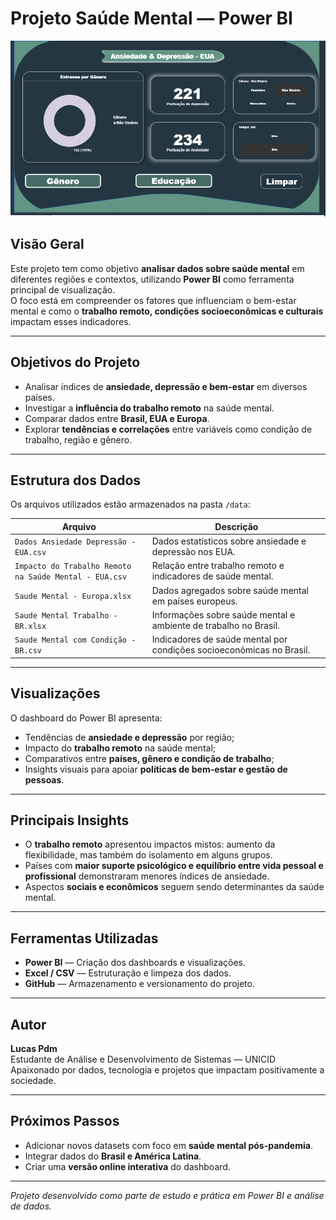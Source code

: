 # Projeto Saúde Mental — Power BI  
![alt text](image.png)

## Visão Geral  
Este projeto tem como objetivo **analisar dados sobre saúde mental** em diferentes regiões e contextos, utilizando **Power BI** como ferramenta principal de visualização.  
O foco está em compreender os fatores que influenciam o bem-estar mental e como o **trabalho remoto, condições socioeconômicas e culturais** impactam esses indicadores.

---

## Objetivos do Projeto  
- Analisar índices de **ansiedade, depressão e bem-estar** em diversos países.  
- Investigar a **influência do trabalho remoto** na saúde mental.  
- Comparar dados entre **Brasil, EUA e Europa**.  
- Explorar **tendências e correlações** entre variáveis como condição de trabalho, região e gênero.  

---

## Estrutura dos Dados  
Os arquivos utilizados estão armazenados na pasta `/data`:  

| Arquivo | Descrição |
|----------|------------|
| `Dados Ansiedade Depressão - EUA.csv` | Dados estatísticos sobre ansiedade e depressão nos EUA. |
| `Impacto do Trabalho Remoto na Saúde Mental - EUA.csv` | Relação entre trabalho remoto e indicadores de saúde mental. |
| `Saude Mental - Europa.xlsx` | Dados agregados sobre saúde mental em países europeus. |
| `Saude Mental Trabalho - BR.xlsx` | Informações sobre saúde mental e ambiente de trabalho no Brasil. |
| `Saude Mental com Condição - BR.csv` | Indicadores de saúde mental por condições socioeconômicas no Brasil. |

---

## Visualizações  
O dashboard do Power BI apresenta:  
- Tendências de **ansiedade e depressão** por região;  
- Impacto do **trabalho remoto** na saúde mental;  
- Comparativos entre **países, gênero e condição de trabalho**;  
- Insights visuais para apoiar **políticas de bem-estar e gestão de pessoas**.

---

## Principais Insights  
- O **trabalho remoto** apresentou impactos mistos: aumento da flexibilidade, mas também do isolamento em alguns grupos.  
- Países com **maior suporte psicológico e equilíbrio entre vida pessoal e profissional** demonstraram menores índices de ansiedade.  
- Aspectos **sociais e econômicos** seguem sendo determinantes da saúde mental.

---

## Ferramentas Utilizadas  
- **Power BI** — Criação dos dashboards e visualizações.  
- **Excel / CSV** — Estruturação e limpeza dos dados.  
- **GitHub** — Armazenamento e versionamento do projeto.  

---

## Autor  
**Lucas Pdm**  
Estudante de Análise e Desenvolvimento de Sistemas — UNICID  
Apaixonado por dados, tecnologia e projetos que impactam positivamente a sociedade.

---

## Próximos Passos  
- Adicionar novos datasets com foco em **saúde mental pós-pandemia**.  
- Integrar dados do **Brasil e América Latina**.  
- Criar uma **versão online interativa** do dashboard.  

---

*Projeto desenvolvido como parte de estudo e prática em Power BI e análise de dados.*
